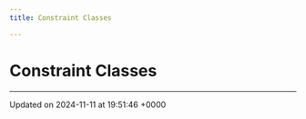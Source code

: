 ```yaml
---
title: Constraint Classes

---
```


# Constraint Classes








-------------------------------

Updated on 2024-11-11 at 19:51:46 +0000